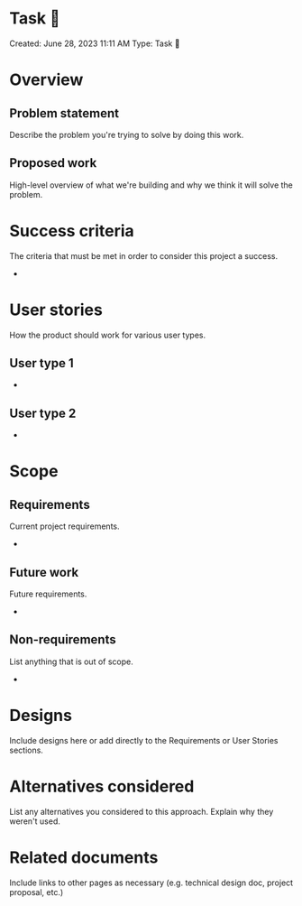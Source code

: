 # Task 🔨

Created: June 28, 2023 11:11 AM
Type: Task 🔨

# Overview

## Problem statement

Describe the problem you're trying to solve by doing this work.

## Proposed work

High-level overview of what we're building and why we think it will solve the problem.

# Success criteria

The criteria that must be met in order to consider this project a success. 

- 

# User stories

How the product should work for various user types.

## **User type 1**

- 

## **User type 2**

- 

# Scope

## Requirements

Current project requirements.

- 

## Future work

Future requirements.

- 

## Non-requirements

List anything that is out of scope.

- 

# Designs

Include designs here or add directly to the Requirements or User Stories sections. 

# Alternatives considered

List any alternatives you considered to this approach. Explain why they weren't used.

# Related documents

Include links to other pages as necessary (e.g. technical design doc, project proposal, etc.)